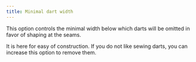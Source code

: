 ```yaml
---
title: Minimal dart width
---
```


This option controls the minimal width below which darts will be omitted in favor of shaping at the seams.

It is here for easy of construction. If you do not like sewing darts, you can increase this option to remove them.
